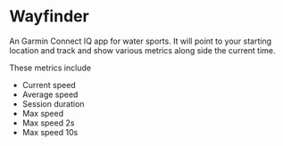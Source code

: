 # Wayfinder

An Garmin Connect IQ app for water sports. It will point to your starting location and track and show various metrics along side the current time.

These metrics include
- Current speed
- Average speed
- Session duration
- Max speed 
- Max speed 2s
- Max speed 10s
